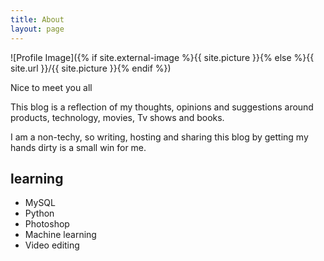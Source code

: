 ```yaml
---
title: About
layout: page
---
```

![Profile Image]({% if site.external-image %}{{ site.picture }}{% else %}{{ site.url }}/{{ site.picture }}{% endif %})

<p>Nice to meet you all</p>

<p>This blog is a reflection of my thoughts, opinions and suggestions around products, technology, movies, Tv shows and books.</p>

<p> I am a non-techy, so writing, hosting and sharing this blog by getting my hands dirty is a small win for me. </p>

<h2>learning</h2>

<ul class="skill-list">
	<li> MySQL </li>
	<li> Python </li>
	<li> Photoshop </li>
	<li> Machine learning </li>
	<li> Video editing </li>
 </ul>
